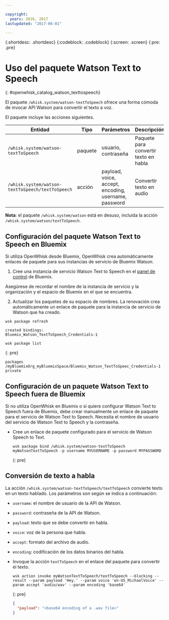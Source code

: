 ```yaml
---

copyright:
  years: 2016, 2017
lastupdated: "2017-06-01"

---
```


{:shortdesc: .shortdesc}
{:codeblock: .codeblock}
{:screen: .screen}
{:pre: .pre}

# Uso del paquete Watson Text to Speech
{: #openwhisk_catalog_watson_texttospeech}

El paquete `/whisk.system/watson-textToSpeech` ofrece una forma cómoda de invocar API Watson para convertir el texto a voz.

El paquete incluye las acciones siguientes.

| Entidad | Tipo | Parámetros | Descripción |
| --- | --- | --- | --- |
| `/whisk.system/watson-textToSpeech` | paquete | usuario, contraseña | Paquete para convertir texto en habla |
| `/whisk.system/watson-textToSpeech/textToSpeech` | acción | payload, voice, accept, encoding, username, password | Convertir texto en audio |

**Nota**: el paquete `/whisk.system/watson` está en desuso, incluida la acción `/whisk.system/watson/textToSpeech`.

## Configuración del paquete Watson Text to Speech en Bluemix

Si utiliza OpenWhisk desde Bluemix, OpenWhisk crea automáticamente enlaces de paquete para sus instancias de servicio de Bluemix Watson.

1. Cree una instancia de servicio Watson Text to Speech en el [panel de control](http://console.ng.Bluemix.net) de Bluemix.
  
  Asegúrese de recordar el nombre de la instancia de servicio y la organización y el espacio de Bluemix en el que se encuentra.
  
2. Actualizar los paquetes de su espacio de nombres. La renovación crea automáticamente un enlace de paquete para la instancia de servicio de Watson que ha creado.
  
  ```
  wsk package refresh
  ```
  ```
  created bindings:
  Bluemix_Watson_TextToSpeech_Credentials-1
  ```
  ```
  wsk package list
  ```
  {: pre}
  ```
  packages
  /myBluemixOrg_myBluemixSpace/Bluemix_Watson_TextToSpeec_Credentials-1 private
  ```
  
  
## Configuración de un paquete Watson Text to Speech fuera de Bluemix

Si no utiliza OpenWhisk en Bluemix o si quiere configurar Watson Text to Speech fuera de Bluemix, debe crear manualmente un enlace de paquete para el servicio de Watson Text to Speech. Necesita el nombre de usuario del servicio de Watson Text to Speech y la contraseña.

- Cree un enlace de paquete configurado para el servicio de Watson Speech to Text.
  
  ```
  wsk package bind /whisk.system/watson-textToSpeech myWatsonTextToSpeech -p username MYUSERNAME -p password MYPASSWORD
  ```
  {: pre}
  

## Conversión de texto a habla

La acción `/whisk.system/watson-textToSpeech/textToSpeech` convierte texto en un texto hablado. Los parámetros son según se indica a continuación:

- `username`: el nombre de usuario de la API de Watson.
- `password`: contraseña de la API de Watson.
- `payload`: texto que se debe convertir en habla.
- `voice`: voz de la persona que habla.
- `accept`: formato del archivo de audio.
- `encoding`: codificación de los datos binarios del habla.


- Invoque la acción `textToSpeech` en el enlace del paquete para convertir el texto.
  
  ```
  wsk action invoke myWatsonTextToSpeech/textToSpeech --blocking --result --param payload 'Hey.' --param voice 'en-US_MichaelVoice' --param accept 'audio/wav' --param encoding 'base64'
  ```
  {: pre}
  ```json
  {
    "payload": "<base64 encoding of a .wav file>"
  }
  ```
  
